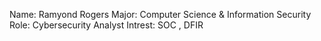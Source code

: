 Name: Ramyond Rogers
Major: Computer Science & Information Security
Role: Cybersecurity Analyst
Intrest: SOC , DFIR
